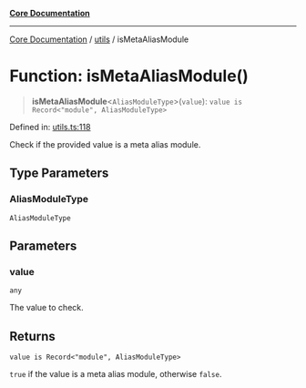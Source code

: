 [**Core Documentation**](../../README.md)

***

[Core Documentation](../../README.md) / [utils](../README.md) / isMetaAliasModule

# Function: isMetaAliasModule()

> **isMetaAliasModule**\<`AliasModuleType`\>(`value`): `value is Record<"module", AliasModuleType>`

Defined in: [utils.ts:118](https://github.com/stonemjs/core/blob/e2fddc9518734748c09a72d4b4064dd1d4c1288c/src/utils.ts#L118)

Check if the provided value is a meta alias module.

## Type Parameters

### AliasModuleType

`AliasModuleType`

## Parameters

### value

`any`

The value to check.

## Returns

`value is Record<"module", AliasModuleType>`

`true` if the value is a meta alias module, otherwise `false`.
